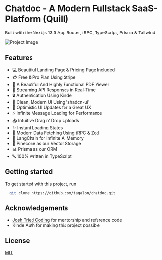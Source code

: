# Chatdoc - A Modern Fullstack SaaS-Platform (Quill)

Built with the Next.js 13.5 App Router, tRPC, TypeScript, Prisma & Tailwind

![Project Image](https://github.com/joschan21/quill/blob/master/public/thumbnail.png)

## Features

- 💻 Beautiful Landing Page & Pricing Page Included
- 💳 Free & Pro Plan Using Stripe
- 📄 A Beautiful And Highly Functional PDF Viewer
- 🔄 Streaming API Responses in Real-Time
- 🔒 Authentication Using Kinde
- 🎨 Clean, Modern UI Using 'shadcn-ui'
- 🚀 Optimistic UI Updates for a Great UX
- ⚡ Infinite Message Loading for Performance
- 📤 Intuitive Drag n’ Drop Uploads
- ✨ Instant Loading States
- 🔧 Modern Data Fetching Using tRPC & Zod
- 🧠 LangChain for Infinite AI Memory
- 🌲 Pinecone as our Vector Storage
- 📊 Prisma as our ORM
- 🔤 100% written in TypeScript

## Getting started

To get started with this project, run

```bash
  git clone https://github.com/tagalon/chatdoc.git
```
## Acknowledgements
- [Josh Tried Coding](https://link.github.com/joschan21/quill) for mentorship and reference code
- [Kinde Auth](https://link.joshtriedcoding.com/kinde) for making this project possible

## License

[MIT](https://choosealicense.com/licenses/mit/)
